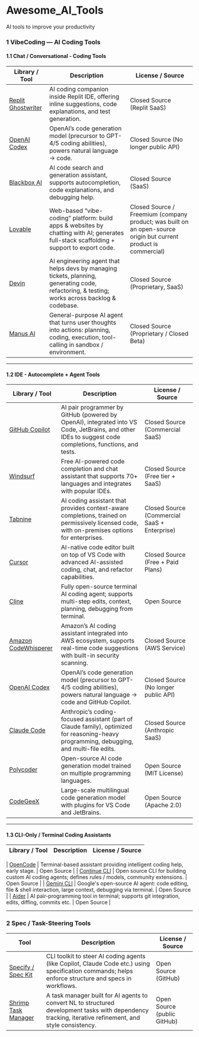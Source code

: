 # Awesome_AI_Tools
AI tools to improve your productivity

### 1 VibeCoding — AI Coding Tools
#### 1.1 Chat / Conversational - Coding Tools

| Library / Tool | Description | License / Source |
|----------------|-------------|------------------|
| [Replit Ghostwriter](https://replit.com/site/ghostwriter) | AI coding companion inside Replit IDE, offering inline suggestions, code explanations, and test generation. | Closed Source (Replit SaaS) |
| [OpenAI Codex](https://openai.com/research/codex) | OpenAI’s code generation model (precursor to GPT-4/5 coding abilities), powers natural language → code. | Closed Source (No longer public API) |
| [Blackbox AI](https://www.blackbox.ai/) | AI code search and generation assistant, supports autocompletion, code explanations, and debugging help. | Closed Source (SaaS) |
| [Lovable](https://lovable.dev/) | Web-based “vibe-coding” platform: build apps & websites by chatting with AI; generates full-stack scaffolding + support to export code. | Closed Source / Freemium (company product; was built on an open-source origin but current product is commercial) |
| [Devin](https://devin.ai/) | AI engineering agent that helps devs by managing tickets, planning, generating code, refactoring, & testing; works across backlog & codebase. | Closed Source (Proprietary, SaaS) |
| [Manus AI](https://manus.im/) | General-purpose AI agent that turns user thoughts into actions: planning, coding, execution, tool-calling in sandbox / environment. | Closed Source (Proprietary / Closed Beta)  |

---


#### 1.2 IDE - Autocomplete + Agent Tools

| Library / Tool | Description | License / Source |
|----------------|-------------|------------------|
| [GitHub Copilot](https://github.com/features/copilot) | AI pair programmer by GitHub (powered by OpenAI), integrated into VS Code, JetBrains, and other IDEs to suggest code completions, functions, and tests. | Closed Source (Commercial SaaS) |
| [Windsurf](https://codeium.com/) | Free AI-powered code completion and chat assistant that supports 70+ languages and integrates with popular IDEs. | Closed Source (Free tier + SaaS) |
| [Tabnine](https://www.tabnine.com/) | AI coding assistant that provides context-aware completions, trained on permissively licensed code, with on-premises options for enterprises. | Closed Source (Commercial SaaS + Enterprise) |
| [Cursor](https://cursor.sh/) | AI-native code editor built on top of VS Code with advanced AI-assisted coding, chat, and refactor capabilities. | Closed Source (Free + Paid Plans) |
| [Cline](https://cline.bot/) | Fully open-source terminal AI coding agent; supports multi-step edits, context, planning, debugging from terminal. | Open Source |
| [Amazon CodeWhisperer](https://aws.amazon.com/codewhisperer/) | Amazon’s AI coding assistant integrated into AWS ecosystem, supports real-time code suggestions with built-in security scanning. | Closed Source (AWS Service) |
| [OpenAI Codex](https://openai.com/codex) | OpenAI’s code generation model (precursor to GPT-4/5 coding abilities), powers natural language → code and GitHub Copilot. | Closed Source (No longer public API) |
| [Claude Code](https://www.anthropic.com/claude-code) | Anthropic’s coding-focused assistant (part of Claude family), optimized for reasoning-heavy programming, debugging, and multi-file edits. | Closed Source (Anthropic SaaS) |
| [Polycoder](https://github.com/VHellendoorn/Code-LMs) | Open-source AI code generation model trained on multiple programming languages. | Open Source (MIT License) |
| [CodeGeeX](https://github.com/THUDM/CodeGeeX2) | Large-scale multilingual code generation model with plugins for VS Code and JetBrains. | Open Source (Apache 2.0) |



---



#### 1.3 CLI-Only / Terminal Coding Assistants

| Library / Tool | Description | License / Source |
|----------------|-------------|------------------|

| [OpenCode](https://github.com/opencode-ai/opencode) | Terminal-based assistant providing intelligent coding help, early stage. | Open Source |
| [Continue CLI](https://continue.dev/) | Open source CLI for building custom AI coding agents; defines rules / models, community extensions. | Open Source |
| [Gemini CLI](https://blog.google/technology/developers/introducing-gemini-cli-open-source-ai-agent/) | Google's open-source AI agent: code editing, file & shell interaction, large context, debugging via terminal. | Open Source |
| [Aider](https://github.com/Aider-AI/aider) | AI pair-programming tool in terminal; supports git integration, edits, diffing, commits etc. | Open Source |

---

### 2 Spec / Task-Steering Tools

| Tool | Description | License / Source |
|------|-------------|------------------|
| [Specify / Spec Kit](https://github.blog/ai-and-ml/spec-driven-development-with-ai-get-started-with-a-new-open-source-toolkit/) | CLI toolkit to steer AI coding agents (like Copilot, Claude Code etc.) using specification commands; helps enforce structure and specs in workflows. | Open Source (GitHub)  |
| [Shrimp Task Manager](https://github.com/cjo4m06/mcp-shrimp-task-manager) | A task manager built for AI agents to convert NL to structured development tasks with dependency tracking, iterative refinement, and style consistency. | Open Source (public GitHub)  |
